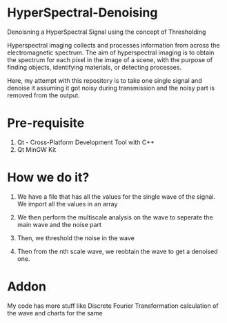 # HyperSpectral-Denoising
Denoisning a HyperSpectral Signal using the concept of Thresholding

Hyperspectral imaging collects and processes information from across the electromagnetic spectrum. The aim of hyperspectral imaging is to obtain the spectrum for each pixel in the image of a scene, with the purpose of finding objects, identifying materials, or detecting processes.

Here, my attempt with this repository is to take one single signal and denoise it assuming it got noisy during transmission and the noisy part is removed from the output.

# Pre-requisite
1. Qt - Cross-Platform Development Tool with C++
2. Qt MinGW Kit

# How we do it?
1. We have a file that has all the values for the single wave of the signal. We import all the values in an array

2. We then perform the multiscale analysis on the wave to seperate the main wave and the noise part

3. Then, we threshold the noise in the wave

4. Then from the nth scale wave, we reobtain the wave to get a denoised one.

# Addon
My code has more stuff like Discrete Fourier Transformation calculation of the wave and charts for the same
